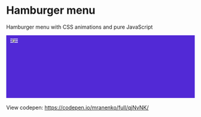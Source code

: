 # Hamburger menu

Hamburger menu with CSS animations and pure JavaScript

<img src="images/hamburger-menu-screenshot.gif" alt="" style="margin: 0 auto; max-width: 100%;" />

View codepen: <a href="https://codepen.io/mranenko/full/qjNvNK/">
https://codepen.io/mranenko/full/qjNvNK/</a>
